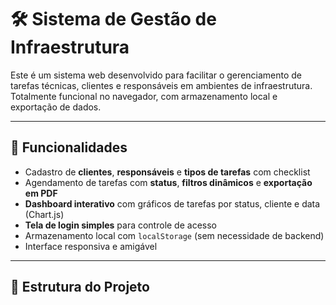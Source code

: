 # 🛠️ Sistema de Gestão de Infraestrutura

Este é um sistema web desenvolvido para facilitar o gerenciamento de tarefas técnicas, clientes e responsáveis em ambientes de infraestrutura. Totalmente funcional no navegador, com armazenamento local e exportação de dados.

---

## 🚀 Funcionalidades

- Cadastro de **clientes**, **responsáveis** e **tipos de tarefas** com checklist
- Agendamento de tarefas com **status**, **filtros dinâmicos** e **exportação em PDF**
- **Dashboard interativo** com gráficos de tarefas por status, cliente e data (Chart.js)
- **Tela de login simples** para controle de acesso
- Armazenamento local com `localStorage` (sem necessidade de backend)
- Interface responsiva e amigável

---

## 🧱 Estrutura do Projeto
